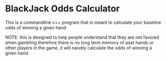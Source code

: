 # BlackJack Odds Calculator

This is a commandline c++ program that is meant to calculate your baseline odds of winning a given hand.

NOTE: this is designed to help people understand that they are not favored when gambling therefore there is no long term memory of past hands or other players in the game, it will naively calculate the odds of winning a given hand
